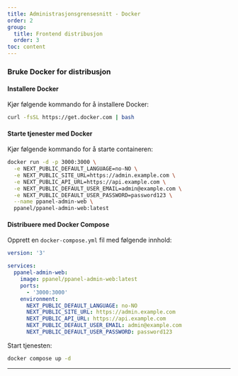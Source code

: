 ```yaml
---
title: Administrasjonsgrensesnitt - Docker
order: 2
group: 
  title: Frontend distribusjon
  order: 3
toc: content
---
```


### Bruke Docker for distribusjon

#### Installere Docker

Kjør følgende kommando for å installere Docker:

```bash
curl -fsSL https://get.docker.com | bash
```

#### Starte tjenester med Docker

Kjør følgende kommando for å starte containeren:

```bash
docker run -d -p 3000:3000 \
  -e NEXT_PUBLIC_DEFAULT_LANGUAGE=no-NO \
  -e NEXT_PUBLIC_SITE_URL=https://admin.example.com \
  -e NEXT_PUBLIC_API_URL=https://api.example.com \
  -e NEXT_PUBLIC_DEFAULT_USER_EMAIL=admin@example.com \
  -e NEXT_PUBLIC_DEFAULT_USER_PASSWORD=password123 \
  --name ppanel-admin-web \
  ppanel/ppanel-admin-web:latest
```

#### Distribuere med Docker Compose

Opprett en `docker-compose.yml` fil med følgende innhold:

```yaml
version: '3'

services:
  ppanel-admin-web:
    image: ppanel/ppanel-admin-web:latest
    ports:
      - '3000:3000'
    environment:
      NEXT_PUBLIC_DEFAULT_LANGUAGE: no-NO
      NEXT_PUBLIC_SITE_URL: https://admin.example.com
      NEXT_PUBLIC_API_URL: https://api.example.com
      NEXT_PUBLIC_DEFAULT_USER_EMAIL: admin@example.com
      NEXT_PUBLIC_DEFAULT_USER_PASSWORD: password123
```

Start tjenesten:

```bash
docker compose up -d
```

---

